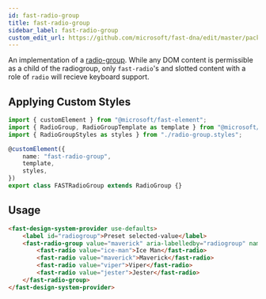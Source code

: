```yaml
---
id: fast-radio-group
title: fast-radio-group
sidebar_label: fast-radio-group
custom_edit_url: https://github.com/microsoft/fast-dna/edit/master/packages/web-components/fast-foundation/src/radio-group/README.md
---
```


An implementation of a [radio-group](https://w3c.github.io/aria-practices/#radiobutton). While any DOM content is permissible as a child of the radiogroup, only `fast-radio`'s and slotted content with a role of `radio` will recieve keyboard support.

## Applying Custom Styles

```ts
import { customElement } from "@microsoft/fast-element";
import { RadioGroup, RadioGroupTemplate as template } from "@microsoft/fast-foundation";
import { RadioGroupStyles as styles } from "./radio-group.styles";

@customElement({
    name: "fast-radio-group",
    template,
    styles,
})
export class FASTRadioGroup extends RadioGroup {}
```

## Usage

```html live
<fast-design-system-provider use-defaults>
    <label id="radiogroup">Preset selected-value</label>
    <fast-radio-group value="maverick" aria-labelledby="radiogroup" name="best-pilot">
        <fast-radio value="ice-man">Ice Man</fast-radio>
        <fast-radio value="maverick">Maverick</fast-radio>
        <fast-radio value="viper">Viper</fast-radio>
        <fast-radio value="jester">Jester</fast-radio>
    </fast-radio-group>
</fast-design-system-provider>
```